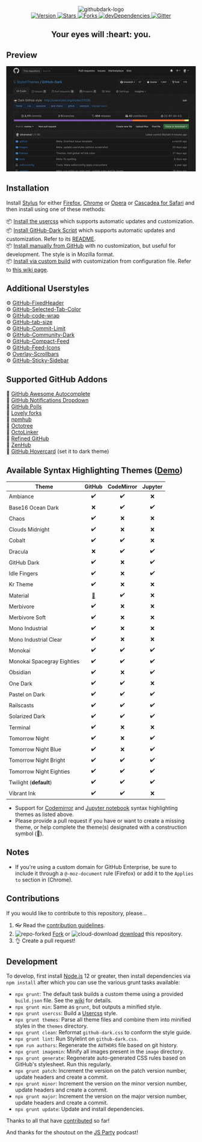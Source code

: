<p align="center">
  <img alt="githubdark-logo" src="https://cdn.jsdelivr.net/gh/StylishThemes/logos@master/github.dark/githubdark-mini.svg" width="580">
  <br>
  <a href="https://github.com/StylishThemes/GitHub-Dark/tags">
    <img src="https://img.shields.io/github/tag/StylishThemes/GitHub-Dark.svg?label=version&style=flat" alt="Version">
  </a>
  <a href="https://github.com/StylishThemes/GitHub-Dark/stargazers">
    <img src="https://img.shields.io/github/stars/StylishThemes/GitHub-Dark.svg?style=flat" alt="Stars">
  </a>
  <a href="https://github.com/StylishThemes/GitHub-Dark/network">
    <img src="https://img.shields.io/github/forks/StylishThemes/GitHub-Dark.svg?style=flat" alt="Forks">
  </a>
  <a href="https://david-dm.org/StylishThemes/GitHub-Dark?type=dev">
    <img src="https://img.shields.io/david/dev/StylishThemes/GitHub-Dark.svg?label=devDependencies&style=flat" alt="devDependencies">
  </a>
  <a href="https://gitter.im/StylishThemes/GitHub-Dark">
    <img src="https://img.shields.io/gitter/room/StylishThemes/Github-Dark.js.svg?maxAge=2592000&style=flat" alt="Gitter">
  </a>
</p>
<h2 align="center">Your eyes will&nbsp;:heart:&nbsp;you.</h2>

## Preview
![](./images/screenshots/after_blue.png)

## Installation

Install [Stylus](https://add0n.com/stylus.html) for either [Firefox](https://addons.mozilla.org/en-US/firefox/addon/styl-us/), [Chrome](https://chrome.google.com/webstore/detail/stylus/clngdbkpkpeebahjckkjfobafhncgmne) or [Opera](https://addons.opera.com/en-gb/extensions/details/stylus/) or [Cascadea for Safari](https://cascadea.app/) and then install using one of these methods:

📦 [Install the usercss](https://raw.githubusercontent.com/StylishThemes/GitHub-Dark/master/github-dark.user.css) which supports automatic updates and customization.<br>
📦 [Install GitHub-Dark Script](https://raw.githubusercontent.com/StylishThemes/GitHub-Dark-Script/master/github-dark-script.user.js) which supports automatic updates and customization. Refer to its [README](https://github.com/StylishThemes/GitHub-Dark-Script/blob/master/README.md).<br>
📦 [Install manually from GitHub](https://raw.githubusercontent.com/StylishThemes/GitHub-Dark/master/github-dark.css) with no customization, but useful for development. The style is in Mozilla format.<br>
📦 [Install via custom build](https://github.com/StylishThemes/GitHub-Dark/wiki/Build) with customization from configuration file. Refer to [this wiki page](https://github.com/StylishThemes/GitHub-Dark/wiki/Install).

## Additional Userstyles

⚙️ [GitHub-FixedHeader](https://github.com/StylishThemes/GitHub-FixedHeader)<br>
⚙️ [GitHub-Selected-Tab-Color](https://github.com/StylishThemes/GitHub-Selected-Tab-Color)<br>
⚙️ [GitHub-code-wrap](https://github.com/StylishThemes/GitHub-code-wrap)<br>
⚙️ [GitHub-tab-size](https://github.com/StylishThemes/GitHub-tab-size)<br>
⚙️ [GitHub-Commit-Limit](https://github.com/StylishThemes/GitHub-Commit-Limit)<br>
⚙️ [GitHub-Community-Dark](https://github.com/StylishThemes/GitHub-Community-Dark)<br>
⚙️ [GitHub-Compact-Feed](https://github.com/StylishThemes/GitHub-Compact-Feed)<br>
⚙️ [GitHub-Feed-Icons](https://github.com/StylishThemes/GitHub-Feed-Icons)<br>
⚙️ [Overlay-Scrollbars](https://github.com/StylishThemes/Overlay-Scrollbars)<br>
⚙️ [GitHub-Sticky-Sidebar](https://github.com/StylishThemes/GitHub-Sticky-Sidebar)<br>

## Supported GitHub Addons

💾 [GitHub Awesome Autocomplete](https://github.com/algolia/github-awesome-autocomplete)<br>
💾 [GitHub Notifications Dropdown](https://openuserjs.org/scripts/joeytwiddle/Github_Notifications_Dropdown)<br>
💾 [GitHub Polls](https://github.com/apex/gh-polls)<br>
💾 [Lovely forks](https://github.com/musically-ut/lovely-forks#lovely-forks)<br>
💾 [npmhub](https://github.com/npmhub/npmhub)<br>
💾 [Octotree](https://github.com/buunguyen/octotree/#octotree)<br>
💾 [OctoLinker](https://github.com/OctoLinker/OctoLinker)<br>
💾 [Refined GitHub](https://github.com/sindresorhus/refined-github)<br>
💾 [ZenHub](https://www.zenhub.io/)<br>
💾 [GitHub Hovercard](https://github.com/Justineo/github-hovercard) (set it to dark theme)<br>

## Available Syntax Highlighting Themes ([Demo](https://stylishthemes.github.io/GitHub-Dark/))

| Theme                      |   GitHub    |  CodeMirror  |    Jupyter   |
|----------------------------|:-----------:|:------------:|:------------:|
| Ambiance                   |      ✔️     |      ✔️     |      ❌      |
| Base16 Ocean Dark          |      ❌     |      ✔️     |      ✔️      |
| Chaos                      |      ✔️     |      ❌     |      ❌      |
| Clouds Midnight            |      ✔️     |      ❌     |      ❌      |
| Cobalt                     |      ✔️     |      ✔️     |      ❌      |
| Dracula                    |      ❌     |      ✔️     |      ✔️      |
| GitHub Dark                |      ✔️     |      ❌     |      ✔️      |
| Idle Fingers               |      ✔️     |      ❌     |      ✔️      |
| Kr Theme                   |      ✔️     |      ❌     |      ❌      |
| Material                   |   [🚧][1]   |      ✔️     |      ❌      |
| Merbivore                  |      ✔️     |      ❌     |      ❌      |
| Merbivore Soft             |      ✔️     |      ❌     |      ❌      |
| Mono Industrial            |      ✔️     |      ❌     |      ❌      |
| Mono Industrial Clear      |      ✔️     |      ❌     |      ❌      |
| Monokai                    |      ✔️     |      ✔️     |      ✔️      |
| Monokai Spacegray Eighties |      ✔️     |      ✔️     |      ✔️      |
| Obsidian                   |      ✔️     |      ❌     |      ✔️      |
| One Dark                   |      ✔️     |      ✔️     |      ❌      |
| Pastel on Dark             |      ✔️     |      ✔️     |      ✔️      |
| Railscasts                 |      ✔️     |      ✔️     |      ✔️      |
| Solarized Dark             |      ✔️     |      ✔️     |      ✔️      |
| Terminal                   |      ✔️     |      ❌     |      ❌      |
| Tomorrow Night             |      ✔️     |      ❌     |      ✔️      |
| Tomorrow Night Blue        |      ✔️     |      ❌     |      ✔️      |
| Tomorrow Night Bright      |      ✔️     |      ✔️     |      ✔️      |
| Tomorrow Night Eighties    |      ✔️     |      ✔️     |      ✔️      |
| Twilight (**default**)     |      ✔️     |      ✔️     |      ✔️      |
| Vibrant Ink                |      ✔️     |      ✔️     |      ❌      |

- Support for [Codemirror](https://codemirror.net/demo/theme.html) and [Jupyter notebook](https://github.com/sujitpal/statlearning-notebooks/blob/master/src/chapter2.ipynb) syntax highlighting themes as listed above.
- Please provide a pull request if you have or want to create a missing theme, or help complete the theme(s) designated with a construction symbol (🚧).

[1]:https://github.com/StylishThemes/GitHub-Dark/pull/568

## Notes

- If you're using a custom domain for GitHub Enterprise, be sure to include it through a `@-moz-document` rule (Firefox) or add it to the `Applies to` section in (Chrome).

## Contributions

If you would like to contribute to this repository, please...

1. 👓 Read the [contribution guidelines](./.github/CONTRIBUTING.md).
1. ![repo-forked](https://user-images.githubusercontent.com/136959/42383736-c4cb0db8-80fd-11e8-91ca-12bae108bccc.png) [Fork](https://github.com/StylishThemes/GitHub-Dark/fork) or ![cloud-download](https://user-images.githubusercontent.com/136959/42401932-9ee9cae0-813d-11e8-8691-16e29a85d3b9.png) [download](https://github.com/StylishThemes/GitHub-Dark/archive/master.zip) this repository.
1. 👌 Create a pull request!

## Development

To develop, first install [Node.js](https://nodejs.org) 12 or greater, then install dependencies via `npm install` after which you can use the various grunt tasks available:

- `npx grunt`: The default task builds a custom theme using a provided `build.json` file. See the [wiki](https://github.com/StylishThemes/GitHub-Dark/wiki/Build) for details.
- `npx grunt min`: Same as `grunt`, but outputs a minified style.
- `npx grunt usercss`: Build a [Usercss](https://github.com/openstyles/stylus/wiki/Usercss) style.
- `npx grunt themes`: Parse all theme files and combine them into minified styles in the `themes` directory.
- `npx grunt clean`: Reformat `github-dark.css` to conform the style guide.
- `npx grunt lint`: Run Stylelint on `github-dark.css`.
- `npm run authors`: Regenerate the `AUTHORS` file based on git history.
- `npx grunt imagemin`: Minify all images present in the `image` directory.
- `npx grunt generate`: Regenerate auto-generated CSS rules based on GitHub's stylesheet. Run this regularly.
- `npx grunt patch`: Increment the version on the patch version number, update headers and create a commit.
- `npx grunt minor`: Increment the version on the minor version number, update headers and create a commit.
- `npx grunt major`: Increment the version on the major version number, update headers and create a commit.
- `npx grunt update`: Update and install dependencies.

Thanks to all that have [contributed](./AUTHORS) so far!

And thanks for the shoutout on the [JS Party](https://changelog.com/jsparty/20#transcript-71) podcast!
